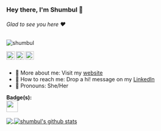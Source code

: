 ### Hey there, I'm Shumbul :wave:
###### Glad to see you here :heart:

<p align="left"> <img src="https://komarev.com/ghpvc/?username=shumbul&label=Views&color=blue&style=plastic" alt="shumbul" /> </p>

</a>
<a href="https://linkedin.com/in/shumbul">
  <kbd>
  <img align="left" alt="shumbul's LinkdeIn" width="22px" src="https://cdn.jsdelivr.net/npm/simple-icons@v3/icons/linkedin.svg" />
</a>

<a href="https://github.com/shumbul">
  <kbd>
  <img align="left" alt="shumbul's Github" width="22px" src="https://cdn.jsdelivr.net/npm/simple-icons@v3/icons/github.svg" />
</a>

<a href="https://gitlab.com/shumbul">
  <kbd>
  <img align="left" alt="shumbul's Github" width="22px" src="https://cdn.jsdelivr.net/npm/simple-icons@v3/icons/gitlab.svg" />
</a>

<br/>
<br/>

- 🙋‍ More about me: Visit my [website](https://shumbul.github.io/)
- 💬 How to reach me: Drop a hi! message on my [LinkedIn](https://linkedin.com/in/shumbul)
- 👯 Pronouns: She/Her

**Badge(s):**  
<a>
  <kbd>
    <code><img height="30" src="https://d2fltix0v2e0sb.cloudfront.net/dev-badge.svg"></code>
    </a>

<a href="https://github-readme-stats.vercel.app/api/top-langs/?username=shumbul&theme=light&hide_langs_below=1">
  <img align="center" src="https://github-readme-stats.vercel.app/api/top-langs/?username=shumbul&theme=light&hide_langs_below=1" />
</a>
<a href="https://github-readme-stats.vercel.app/api?username=shumbul&show_icons=true&theme=light&line_height=2">
 <img align="center" src="https://github-readme-stats.vercel.app/api?username=shumbul&show_icons=true&theme=light&line_height=27" alt="shumbul's github stats"/>
</a>
